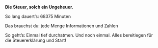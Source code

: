 **Die Steuer, solch ein Ungeheuer.**

So lang dauert’s: 68375 Minuten

Das brauchst du: jede Menge Informationen und Zahlen

So geht’s: Einmal tief durchatmen. Und noch einmal. Alles bereitlegen für die Steuererklärung und Start!
